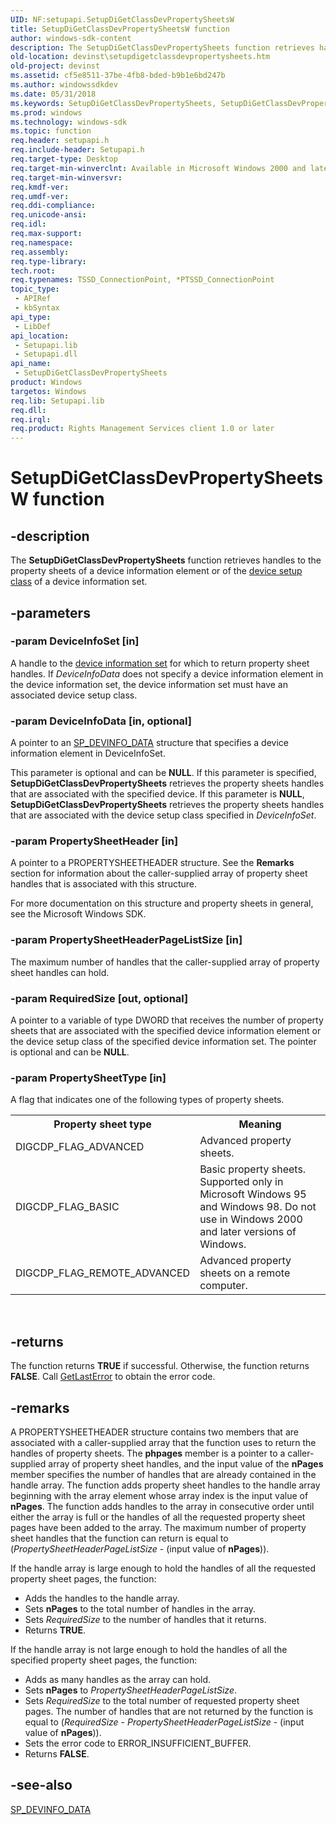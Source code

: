 ```yaml
---
UID: NF:setupapi.SetupDiGetClassDevPropertySheetsW
title: SetupDiGetClassDevPropertySheetsW function
author: windows-sdk-content
description: The SetupDiGetClassDevPropertySheets function retrieves handles to the property sheets of a device information element or of the device setup class of a device information set.
old-location: devinst\setupdigetclassdevpropertysheets.htm
old-project: devinst
ms.assetid: cf5e8511-37be-4fb8-bded-b9b1e6bd247b
ms.author: windowssdkdev
ms.date: 05/31/2018
ms.keywords: SetupDiGetClassDevPropertySheets, SetupDiGetClassDevPropertySheets function [Device and Driver Installation], SetupDiGetClassDevPropertySheetsA, SetupDiGetClassDevPropertySheetsW, devinst.setupdigetclassdevpropertysheets, di-rtns_cdfb15cd-b7a4-42bf-ad4c-a3084a7a6d98.xml, setupapi/SetupDiGetClassDevPropertySheets
ms.prod: windows
ms.technology: windows-sdk
ms.topic: function
req.header: setupapi.h
req.include-header: Setupapi.h
req.target-type: Desktop
req.target-min-winverclnt: Available in Microsoft Windows 2000 and later versions of Windows.
req.target-min-winversvr: 
req.kmdf-ver: 
req.umdf-ver: 
req.ddi-compliance: 
req.unicode-ansi: 
req.idl: 
req.max-support: 
req.namespace: 
req.assembly: 
req.type-library: 
tech.root: 
req.typenames: TSSD_ConnectionPoint, *PTSSD_ConnectionPoint
topic_type:
 - APIRef
 - kbSyntax
api_type:
 - LibDef
api_location:
 - Setupapi.lib
 - Setupapi.dll
api_name:
 - SetupDiGetClassDevPropertySheets
product: Windows
targetos: Windows
req.lib: Setupapi.lib
req.dll: 
req.irql: 
req.product: Rights Management Services client 1.0 or later
---
```


# SetupDiGetClassDevPropertySheetsW function


## -description


The <b>SetupDiGetClassDevPropertySheets</b> function retrieves handles to the property sheets of a device information element or of the <a href="https://msdn.microsoft.com/en-us/library/windows/hardware/ff552344">device setup class</a> of a device information set.


## -parameters




### -param DeviceInfoSet [in]

A handle to the <a href="devinst.device_information_sets">device information set</a> for which to return property sheet handles. If <i>DeviceInfoData</i> does not specify a device information element in the device information set, the device information set must have an associated device setup class. 


### -param DeviceInfoData [in, optional]

A pointer to an <a href="https://msdn.microsoft.com/library/windows/hardware/ff552344">SP_DEVINFO_DATA</a> structure that specifies a device information element in DeviceInfoSet. 

This parameter is optional and can be <b>NULL</b>. If this parameter is specified, <b>SetupDiGetClassDevPropertySheets</b> retrieves the property sheets handles that are associated with the specified device. If this parameter is <b>NULL</b>, <b>SetupDiGetClassDevPropertySheets</b> retrieves the property sheets handles that are associated with the device setup class specified in <i>DeviceInfoSet</i>.



### -param PropertySheetHeader [in]

A pointer to a PROPERTYSHEETHEADER structure. See the <b>Remarks</b> section for information about the caller-supplied array of property sheet handles that is associated with this structure. 

For more documentation on this structure and property sheets in general, see the Microsoft Windows SDK. 


### -param PropertySheetHeaderPageListSize [in]

The maximum number of handles that the caller-supplied array of property sheet handles can hold. 


### -param RequiredSize [out, optional]

A pointer to a variable of type DWORD that receives the number of property sheets that are associated with the specified device information element or the device setup class of the specified device information set. The pointer is optional and can be <b>NULL</b>. 


### -param PropertySheetType [in]

A flag that indicates one of the following types of property sheets.

<table>
<tr>
<th>Property sheet type</th>
<th>Meaning</th>
</tr>
<tr>
<td>
DIGCDP_FLAG_ADVANCED

</td>
<td>
Advanced property sheets.

</td>
</tr>
<tr>
<td>
DIGCDP_FLAG_BASIC

</td>
<td>
Basic property sheets. Supported only in Microsoft Windows 95 and Windows 98. Do not use in Windows 2000 and later versions of Windows.

</td>
</tr>
<tr>
<td>
DIGCDP_FLAG_REMOTE_ADVANCED

</td>
<td>
Advanced property sheets on a remote computer.

</td>
</tr>
</table>
 


## -returns



The function returns <b>TRUE</b> if successful. Otherwise, the function returns <b>FALSE</b>. Call <a href="http://go.microsoft.com/fwlink/p/?linkid=169416">GetLastError</a> to obtain the error code.




## -remarks



A PROPERTYSHEETHEADER structure contains two members that are associated with a caller-supplied array that the function uses to return the handles of property sheets. The <b>phpages</b> member is a pointer to a caller-supplied array of property sheet handles, and the input value of the <b>nPages</b> member specifies the number of handles that are already contained in the handle array. The function adds property sheet handles to the handle array beginning with the array element whose array index is the input value of <b>nPages</b>. The function adds handles to the array in consecutive order until either the array is full or the handles of all the requested property sheet pages have been added to the array. The maximum number of property sheet handles that the function can return is equal to (<i>PropertySheetHeaderPageListSize</i> - (input value of <b>nPages</b>)). 

If the handle array is large enough to hold the handles of all the requested property sheet pages, the function:

<ul>
<li>
Adds the handles to the handle array.

</li>
<li>
Sets <b>nPages</b> to the total number of handles in the array.

</li>
<li>
Sets <i>RequiredSize</i> to the number of handles that it returns.

</li>
<li>
Returns <b>TRUE</b>.

</li>
</ul>
If the handle array is not large enough to hold the handles of all the specified property sheet pages, the function: 

<ul>
<li>
Adds as many handles as the array can hold.

</li>
<li>
Sets <b>nPages</b> to <i>PropertySheetHeaderPageListSize</i>.

</li>
<li>
Sets <i>RequiredSize</i> to the total number of requested property sheet pages. The number of handles that are not returned by the function is equal to (<i>RequiredSize</i> - <i>PropertySheetHeaderPageListSize</i> - (input value of <b>nPages</b>)).

</li>
<li>
Sets the error code to ERROR_INSUFFICIENT_BUFFER.

</li>
<li>
Returns <b>FALSE</b>.

</li>
</ul>



## -see-also




<a href="https://msdn.microsoft.com/library/windows/hardware/ff552344">SP_DEVINFO_DATA</a>
 

 

